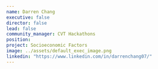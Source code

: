```yaml
---
name: Darren Chang
executive: false
director: false
lead: false
community_manager: CVT Hackathons
position:  
project: Socioeconomic Factors
image: ../assets/default_exec_image.png
linkedin: "https://www.linkedin.com/in/darrenchang07/"
---
```

